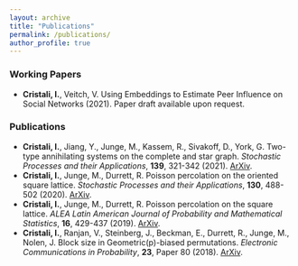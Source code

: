```yaml
---
layout: archive
title: "Publications"
permalink: /publications/
author_profile: true
---
```


### Working Papers

 - **Cristali, I.**, Veitch, V. Using Embeddings to Estimate Peer Influence on Social Networks (2021). Paper draft available upon request.

### Publications 

 - **Cristali, I.**, Jiang, Y., Junge, M., Kassem, R., Sivakoff, D., York, G. Two-type annihilating systems on the complete and star graph. <em>Stochastic Processes and their Applications</em>, **139**, 321-342 (2021). [ArXiv](https://arxiv.org/pdf/1908.03218.pdf). 
 - **Cristali, I.**, Junge, M., Durrett, R. Poisson percolation on the oriented square lattice. <em>Stochastic Processes and their Applications</em>, **130**, 488-502 (2020). [ArXiv](https://arxiv.org/pdf/1806.03705.pdf). 
 - **Cristali, I.**, Junge, M., Durrett, R. Poisson percolation on the square lattice. <em>ALEA Latin American Journal of Probability and Mathematical Statistics</em>, **16**, 429-437 (2019). [ArXiv](https://arxiv.org/pdf/1712.03403.pdf).
 - **Cristali, I.**, Ranjan, V., Steinberg, J., Beckman, E., Durrett, R., Junge, M., Nolen, J. Block size in Geometric(p)-biased permutations. <em>Electronic Communications in Probability</em>, **23**, Paper 80 (2018). [ArXiv](https://arxiv.org/pdf/1708.05626.pdf).
